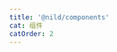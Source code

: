 ```yaml
---
title: '@nild/components'
cat: 组件
catOrder: 2
---
```


<!--@include: ../../../packages/components/CHANGELOG.md-->